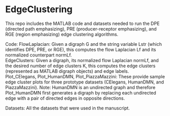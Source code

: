 # EdgeClustering

This repo includes the MATLAB code and datasets needed to run the  DPE (directed path emphasizing), PRE (producer-receptor emphasizing), and RGE (region emphasizing) edge clustering algorithms. 

Code: 
FlowLaplacian: Given a digraph G and the string variable Lstr (which identifies DPE, PRE, or RGE), this computes the flow Laplacian Lf and its normalized counterpart normLf.  
EdgeClusters: Given a digraph, its normalized flow Laplacian normLf, and the desired number of edge clusters K, this computes the edge clusters (represented as MATLAB digraph objects) and edge labels.  
Plot_CElegans, Plot_HumanDMN, Plot_PiazzaMazzini: These provide sample edge cluster plots for three prototype datasets (CElegans, HumanDMN, and PiazzaMazzini). Note: HumanDMN is an undirected graph and therefore Plot_HumanDMN first generates a digraph by replacing each undirected edge with a pair of directed edges in opposite directions.

Datasets:
All the datasets that were used in the manuscript.

